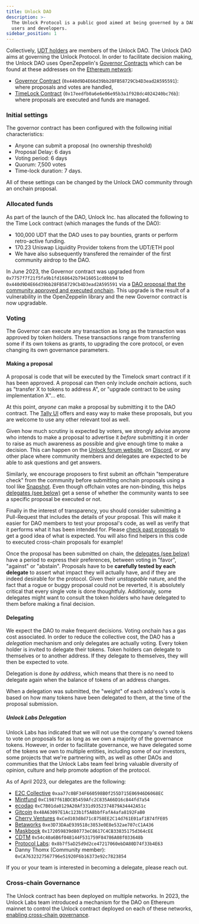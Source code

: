 ```yaml
---
title: Unlock DAO
description: >-
  The Unlock Protocol is a public good aimed at being governed by a DAO of its
  users and developers.
sidebar_position: 1
---
```


Collectively, [UDT holders](../unlock-dao-tokens.mdx) are members of the Unlock DAO. The Unlock DAO aims at governing the Unlock Protocol. In order to facilitate decision making, the Unlock DAO uses OpenZeppelin's [Governor Contracts](https://blog.openzeppelin.com/governor-smart-contract/) which can be found at these addresses on the [Ethereum network](https://ethereum.org/en/):

- [Governor Contract](https://etherscan.io/address/0x440d9D4E66d39bb28FB58729Cb4D3ead2A595591) \(`0x440d9D4E66d39bb28FB58729Cb4D3ead2A595591`\): where proposals and votes are handled,
- [TimeLock Contract](https://etherscan.io/address/0x17eedfb0a6e6e06e95b3a1f928dc4024240bc76b) \(`0x17eedfb0a6e6e06e95b3a1f928dc4024240bc76b`\): where proposals are executed and funds are managed.

### Initial settings

The governor contract has been configured with the following initial characteristics:

- Anyone can submit a proposal \(no ownership threshold\)
- Proposal Delay: 6 days
- Voting period: 6 days
- Quorum: 7,500 votes
- Time-lock duration: 7 days.

All of these settings can be changed by the Unlock DAO community through an onchain proposal.

### Allocated funds

As part of the launch of the DAO, Unlock Inc. has allocated the following to the Time Lock contract \(which manages the funds of the DAO\):

- 100,000 UDT that the DAO uses to pay bounties, grants or perform retro-active funding.
- 170.23 Uniswap Liquidity Provider tokens from the UDT/ETH pool
- We have also subsequently transfered the remainder of the first community airdrop to the DAO.

In June 2023, the Governor contract was upgraded from `0x7757f7f21f5fa9b1fd168642b79416051cd0bb94` to `0x440d9D4E66d39bb28FB58729Cb4D3ead2A595591` via a [DAO proposal that the community approved and executed onchain](https://www.tally.xyz/gov/unlock-old/proposal/36208249270120864100503453462134662510103434369621143761091232235939585571890). This upgrade is the result of a vulnerability in the OpenZeppelin library and the new Governor contract is now upgradable.

### Voting

The Governor can execute any transaction as long as the transaction was approved by token holders. These transactions range from transferring some if its own tokens as grants, to upgrading the core protocol, or even changing its own governance parameters.

#### Making a proposal

A proposal is code that will be executed by the Timelock smart contract if it has been approved. A proposal can then only include _onchain_ actions, such as "transfer X to tokens to address A", or "upgrade contract to be using implementation X"... etc.

At this point, _anyone_ can make a proposal by submitting it to the DAO contract. The [Tally UI](https://www.tally.xyz/gov/unlock) offers and easy way to make these proposals, but you are welcome to use any other relevant tool as well.

Given how much scrutiny is expected by voters, we strongly advise anyone who intends to make a proposal to advertise it _before_ submitting it in order to raise as much awareness as possible and give enough time to make a decision. This can happen on the [Unlock forum website](https://unlock.community/), on [Discord](https://discord.unlock-protocol.com/), or any other place where community members and delegates are expected to be able to ask questions and get answers.

Similarly, we encourage proposers to first submit an offchain "temperature check" from the community before submitting onchain proposals using a tool like [Snapshot](https://snapshot.org/#/unlock-protocol.eth). Even though offchain votes are non-binding, this helps [delegates (see below)](#delegating) get a sense of whether the community wants to see a specific proposal be executed or not.

Finally in the interest of transparency, you should consider submitting a Pull-Request that includes the details of your proposal. This will make it easier for DAO members to test your proposal's code, as well as verify that it performs what it has been intended for. Please [check past proposals](https://github.com/unlock-protocol/unlock/tree/master/governance/proposals) to get a good idea of what is expected. You will also find helpers in this code to executed cross-chain proposals for example!

Once the proposal has been submitted on chain, the [delegates (see below)](#delegating) have a period to express their preferences, between voting in "favor", "against" or "abstain". Proposals have to be **carefully tested by each delegate** to assert what impact they will actually have, and if they are indeed desirable for the protocol. Given their _unstoppable_ nature, and the fact that a rogue or buggy proposal could not be reverted, it is absolutely critical that every single vote is done thoughtfuly. Additionaly, some delegates might want to consult the token holders who have delegated to them before making a final decision.

#### Delegating

We expect the DAO to make frequent decisions. Voting onchain has a gas cost associated. In order to reduce the collective cost, the DAO has a _delegation_ mechanism and only delegates are actually voting. Every token holder is invited to delegate their tokens. Token holders can delegate to themselves or to another address. If they delegate to themselves, they will then be expected to vote.

Delegation is done _by address_, which means that there is no need to delegate again when the balance of tokens of an address changes.

When a delegation was submitted, the "weight" of each address's vote is based on how many tokens have been delegated to them, at the time of the proposal submission.

##### Unlock Labs Delegation

Unlock Labs has indicated that we will not use the company's owned tokens to vote on proposals for as long as we own a majority of the governance tokens. However, in order to facilitate governance, we have delegated some of the tokens we own to multiple entities, including some of our investors, some projects that we're partnering with, as well as other DAOs and communities that the Unlock Labs team feel bring valuable diversity of opinion, culture and help promote adoption of the protocol.

As of April 2023, our delegates are the following:

- [E2C Collective](<https://www.colorado.edu/lab/medlab/2022/02/16/introducing-exit-community-collective#:~:text=The%20Exit%20to%20Community%20Collective%20(E2CC)%20is%20working%20to%20further,control%20by%20their%20closest%20stakeholders>) `0xaa77c0BF34F660598B0f255D715E06946D6068EC`
- [Mintfund](https://themint.fund/) `0xC1987f61BDCB5459Afc2C835A66D16c844fd7a54`
- [ecodao](https://eco.mirror.xyz/) `0xC7B01da0129A20Af331d9352374879A34442A51c`
- [Gitcoin](https://www.gitcoin.co/) `0x48A63097E1Ac123b1f5A8bbfFafA4afa8192FaB0`
- [Cherry Ventures](https://www.cherry.vc/) `0xCed103d8d71c8758EE2C14d761E01af1B74fFE05`
- [Betaworks](https://www.betaworks.com/) `0xe3D73DAaE939518c3853e0E8e532ae707cC1A436`
- [Maskbook](https://mask.io/) `0x172059839d80773eC8617C4CB33835175d364cEE`
- [CDTM](https://www.cdtm.de/) `0x54c40a6B6f048144F531759F84786A08f033648b`
- [Protocol Labs](https://protocol.ai/): `0x8b7f5aD25d9d2ce47217060ebDA80D74f33b4E63`
- Danny Thomx (Community member): `0xCA7632327567796e51920F6b16373e92c7823854`

If you or your team is interested in becoming a delegate, please reach out.

### Cross-chain Governance

The Unlock contract has been deployed on multiple networks. In 2023, the Unlock Labs team introduced a mechanism for the DAO on Ethereum mainnet to control the Unlock contract deployed on each of these networks, [enabling cross-chain governance](./cross-chain-governance.mdx).
